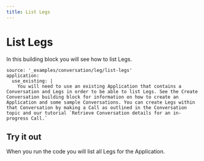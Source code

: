 ```yaml
---
title: List Legs
---
```


# List Legs

In this building block you will see how to list Legs.

```building_blocks
source: '_examples/conversation/leg/list-legs'
application:
  use_existing: |
    You will need to use an existing Application that contains a Conversation and Legs in order to be able to list Legs. See the Create Conversation building block for information on how to create an Application and some sample Conversations. You can create Legs within that Conversation by making a Call as outlined in the Conversation topic and our tutorial `Retrieve Conversation details for an in-progress Call.`
```

## Try it out

When you run the code you will list all Legs for the Application.
